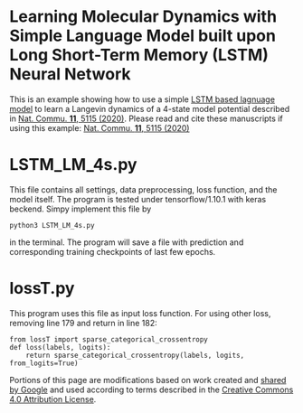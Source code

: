 # Learning Molecular Dynamics with Simple Language Model built upon Long Short-Term Memory (LSTM) Neural Network
This is an example showing how to use a simple [LSTM based lagnuage model](https://www.tensorflow.org/tutorials/text/text_generation) to learn a Langevin dynamics of a 4-state model potential described in [Nat. Commu. **11**, 5115 (2020)](https://www.nature.com/articles/s41467-020-18959-8). Please read and cite these manuscripts if using this example:
[Nat. Commu. **11**, 5115 (2020)](https://www.nature.com/articles/s41467-020-18959-8)

# LSTM_LM_4s.py
This file contains all settings, data preprocessing, loss function, and the model itself. The program is tested under tensorflow/1.10.1 with keras beckend. Simpy implement this file by
```
python3 LSTM_LM_4s.py
```
in the terminal. The program will save a file with prediction and corresponding training checkpoints of last few epochs.
# lossT.py
This program uses this file as input loss function.
For using other loss, removing line 179 and return in line 182:
```
from lossT import sparse_categorical_crossentropy
def loss(labels, logits):
    return sparse_categorical_crossentropy(labels, logits, from_logits=True)
```

Portions of this page are modifications based on work created and [shared by Google](https://developers.google.com/terms/site-policies) and used according to terms described in the [Creative Commons 4.0 Attribution License](https://creativecommons.org/licenses/by/4.0/).
